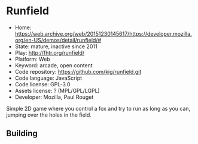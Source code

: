 # Runfield

- Home: https://web.archive.org/web/20151230145617/https://developer.mozilla.org/en-US/demos/detail/runfield/#
- State: mature, inactive since 2011
- Play: http://fhtr.org/runfield/
- Platform: Web
- Keyword: arcade, open content
- Code repository: https://github.com/kig/runfield.git
- Code language: JavaScript
- Code license: GPL-3.0
- Assets license: ? (MPL/GPL/LGPL)
- Developer: Mozilla, Paul Rouget

Simple 2D game where you control a fox and try to run as long as you can, jumping over the holes in the field.

## Building

